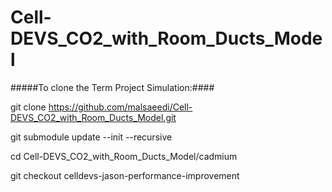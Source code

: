 # Cell-DEVS_CO2_with_Room_Ducts_Model


#####To clone the Term Project Simulation:####

git clone https://github.com/malsaeedi/Cell-DEVS_CO2_with_Room_Ducts_Model.git

git submodule update --init --recursive

cd Cell-DEVS_CO2_with_Room_Ducts_Model/cadmium

git checkout celldevs-jason-performance-improvement
